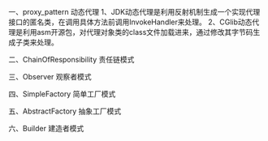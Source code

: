 一、proxy_pattern 动态代理 
    1、JDK动态代理是利用反射机制生成一个实现代理接口的匿名类，在调用具体方法前调用InvokeHandler来处理。
    2、CGlib动态代理是利用asm开源包，对代理对象类的class文件加载进来，通过修改其字节码生成子类来处理。

二、ChainOfResponsibility 责任链模式

三、Observer 观察者模式

四、SimpleFactory 简单工厂模式

五、AbstractFactory 抽象工厂模式

六、Builder 建造者模式
